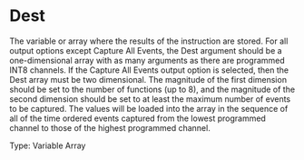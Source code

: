 # Dest

The variable or array where the results of the instruction are stored. For all output options except Capture All Events, the Dest argument should be a one-dimensional array with as many arguments as there are programmed INT8 channels. If the Capture All Events output option is selected, then the Dest array must be two dimensional. The magnitude of the first dimension should be set to the number of functions (up to 8), and the magnitude of the second dimension should be set to at least the maximum number of events to be captured. The values will be loaded into the array in the sequence of all of the time ordered events captured from the lowest programmed channel to those of the highest programmed channel.

Type: Variable Array
